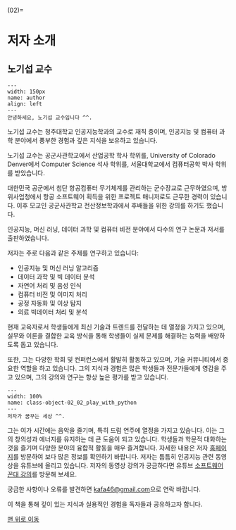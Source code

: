 
(02)=
# 저자 소개

## 노기섭 교수

```{figure} ../imgs/00-01_prof_noh.jpg
---
width: 150px
name: author
align: left
---
안녕하세요, 노기섭 교수입니다 ^^.
```

노기섭 교수는 청주대학교 인공지능학과의 교수로 재직 중이며, 인공지능 및 컴퓨터 과학 분야에서 풍부한 경험과 깊은 지식을 보유하고 있습니다.

노기섭 교수는 공군사관학교에서 산업공학 학사 학위를, University of Colorado Denver에서 Computer Science 석사 학위를, 서울대학교에서 컴퓨터공학 박사 학위를 받았습니다.

대한민국 공군에서 첨단 항공컴퓨터 무기체계를 관리하는 군수장교로 근무하였으며, 방위사업청에서 항공 소프트웨어 획득을 위한 프로젝트 매니저로도 근무한 경력이 있습니다. 이후 모교인 공군사관학교 전산정보학과에서 후배들을 위한 강의를 하기도 했습니다.

인공지능, 머신 러닝, 데이터 과학 및 컴퓨터 비전 분야에서 다수의 연구 논문과 저서를 출판하였습니다.

저자는 주로 다음과 같은 주제를 연구하고 있습니다:

- 인공지능 및 머신 러닝 알고리즘
- 데이터 과학 및 빅 데이터 분석
- 자연어 처리 및 음성 인식
- 컴퓨터 비전 및 이미지 처리
- 공정 자동화 및 이상 탐지
- 의료 빅데이터 처리 및 분석

현재 교육자로서 학생들에게 최신 기술과 트렌드를 전달하는 데 열정을 가지고 있으며, 실무와 이론을 결합한 교육 방식을 통해 학생들이 실제 문제를 해결하는 능력을 배양하도록 돕고 있습니다.

또한, 그는 다양한 학회 및 컨퍼런스에서 활발히 활동하고 있으며, 기술 커뮤니티에서 중요한 역할을 하고 있습니다. 그의 지식과 경험은 많은 학생들과 전문가들에게 영감을 주고 있으며, 그의 강의와 연구는 항상 높은 평가를 받고 있습니다.

```{figure} ../imgs/03-01_play_with_python.webp
---
width: 100%
name: class-object-02_02_play_with_python
---
저자가 꿈꾸는 세상 ^^.
```

그는 여가 시간에는 음악을 즐기며, 특히 드럼 연주에 열정을 가지고 있습니다. 이는 그의 창의성과 에너지를 유지하는 데 큰 도움이 되고 있습니다. 학생들과 학문적 대화하는 것을 즐기며 다양한 분야의 융합적 활동을 매우 즐겨합니다. 자세한 내용은 저자 <a href="https://prof.acin.kr">홈페이지</a>를 방문하여 보다 많은 정보를 확인하기 바랍니다. 저자는 틈틈히 인공지능 관련 동영상을 유튜브에 올리고 있습니다. 저자의 동영상 강의가 궁금하다면 유튜브 [소프트웨어 꼰대 강의](https://www.youtube.com/user/TheKafa46)를 방문해 보세요.

궁금한 사항이나 오류를 발견하면 <a href="mailto: kafa46@gmail.com">kafa46@gmail.com</a>으로 연락 바랍니다.

이 책을 통해 깊이 있는 지식과 실용적인 경험을 독자들과 공유하고자 합니다.

[맨 위로 이동](02)